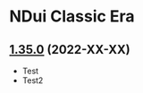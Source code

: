 # NDui Classic Era

## [1.35.0](https://github.com/siweia/NDui/tree/1.35.0) (2022-XX-XX)

- Test
- Test2